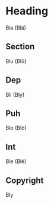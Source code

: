 # Heading
Bla (Blä)
## Section
Blu (Blü)
## Dep
Bli (Bly)
## Puh
Blo (Blö)
## Int
Ble (Blé)
## Copyright
Bly